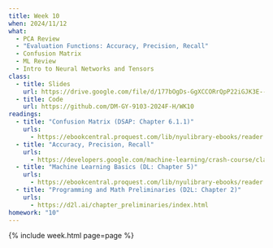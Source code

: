 ```yaml
---
title: Week 10
when: 2024/11/12
what:
  - PCA Review
  - "Evaluation Functions: Accuracy, Precision, Recall"
  - Confusion Matrix
  - ML Review
  - Intro to Neural Networks and Tensors
class:
  - title: Slides
    url: https://drive.google.com/file/d/177bOgDs-GgXCCORrQpP22iGJK3E--1vl/
  - title: Code
    url: https://github.com/DM-GY-9103-2024F-H/WK10
readings:
  - title: "Confusion Matrix (DSAP: Chapter 6.1.1)"
    urls:
      - https://ebookcentral.proquest.com/lib/nyulibrary-ebooks/reader.action?docID=5264120&ppg=235
  - title: "Accuracy, Precision, Recall"
    urls:
      - https://developers.google.com/machine-learning/crash-course/classification/accuracy-precision-recall
  - title: "Machine Learning Basics (DL: Chapter 5)"
    urls:
      - https://ebookcentral.proquest.com/lib/nyulibrary-ebooks/reader.action?docID=6287197&ppg=109
  - title: "Programming and Math Preliminaries (D2L: Chapter 2)"
    urls:
      - https://d2l.ai/chapter_preliminaries/index.html
homework: "10"
---
```

{% include week.html page=page %}
